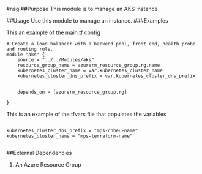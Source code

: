 #nsg
##Purpose
This module is to manage an AKS instance

##Usage
Use this module to manage an instance. 
###Examples

This an example of the main.tf config

```
# Create a load balancer with a backend pool, front end, health probe and routing rule.
module "aks" {
    source = "../../Modules/aks"
    resource_group_name = azurerm_resource_group.rg.name
    kubernetes_cluster_name = var.kubernetes_cluster_name
    kubernetes_cluster_dns_prefix = var.kubernetes_cluster_dns_prefix


    depends_on = [azurerm_resource_group.rg]
    
}
```

This is an example of the tfvars file that populates the variables


```

kubernetes_cluster_dns_prefix = "mps-chbeu-name"
kubernetes_cluster_name = "mps-terraform-name"


```

##External Dependencies
1. An Azure Resource Group